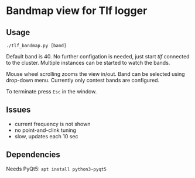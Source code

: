 # Bandmap view for Tlf logger

## Usage
```./tlf_bandmap.py [band]```

Default band is 40. No further configation is needed, just start _tlf_ connected to the cluster.
Multiple instances can be started to watch the bands.

Mouse wheel scrolling zooms the view in/out. Band can be selected using drop-down menu.
Currently only contest bands are configured.

To terminate press `Esc` in the window.

## Issues
- current frequency is not shown
- no point-and-clink tuning
- slow, updates each 10 sec

## Dependencies
Needs PyQt5:
```apt install python3-pyqt5```
